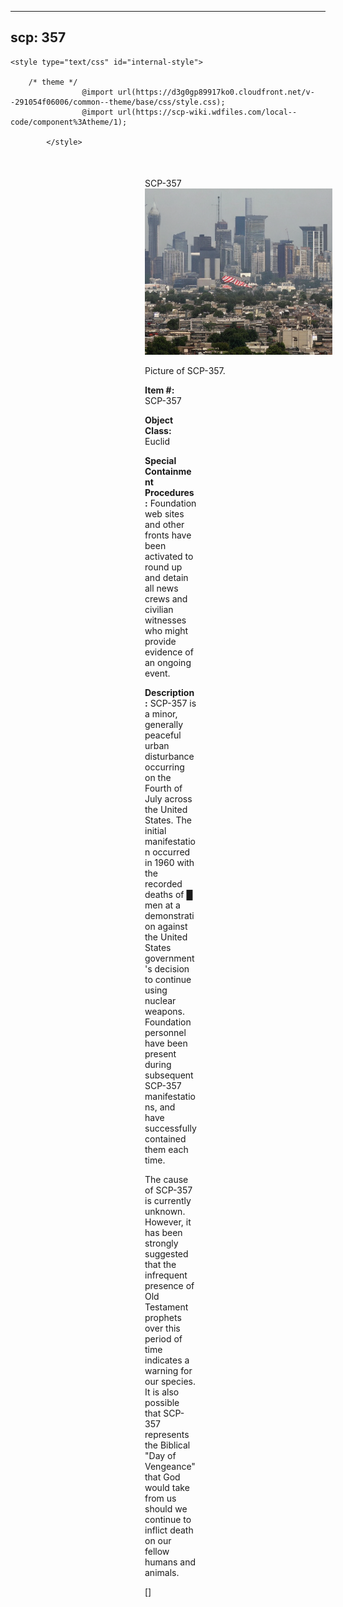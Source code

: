 
---
scp: 357
---

<head>
    <title>357 - SCP Foundation</title>
    
    <style type="text/css" id="internal-style">
                
        /* theme */
                    @import url(https://d3g0gp89917ko0.cloudfront.net/v--291054f06006/common--theme/base/css/style.css);
                    @import url(https://scp-wiki.wdfiles.com/local--code/component%3Atheme/1);
            
            </style>
<style>
iframe.scpnet-interwiki-frame { height: 0; }
</style>

</head>

<div id="main-content" style="margin: 50px 206px 20px 215px;">
<div id="action-area-top"></div>
<div id="page-title">SCP-357</div>
<div id="page-content">
<div style="text-align: right;"></div>
<div class="scp-image-block block-right" style="width:300px;"><img src="https://raw.githubusercontent.com/lucmaki/this-scp-does-not-exist/main/imgs/357.png" style="width:300px;" alt="357.jpg" class="image">
<div class="scp-image-caption" style="width:300px;">
<p>Picture of SCP-357.</p>
</div>
</div>
<p><strong>Item #:</strong> SCP-357</p>
<p><strong>Object Class:</strong> Euclid</p>
<p><strong>Special Containment Procedures:</strong> Foundation web sites and other fronts have been activated to round up and detain all news crews and civilian witnesses who might provide evidence of an ongoing event.</p>
<p><strong>Description:</strong> SCP-357 is a minor, generally peaceful urban disturbance occurring on the Fourth of July across the United States. The initial manifestation occurred in 1960 with the recorded deaths of █ men at a demonstration against the United States government's decision to continue using nuclear weapons. Foundation personnel have been present during subsequent SCP-357 manifestations, and have successfully contained them each time.</p><p>The cause of SCP-357 is currently unknown. However, it has been strongly suggested that the infrequent presence of Old Testament prophets over this period of time indicates a warning for our species. It is also possible that SCP-357 represents the Biblical "Day of Vengeance" that God would take from us should we continue to inflict death on our fellow humans and animals.</p>
<p> []</p>

<div class="footer-wikiwalk-nav">
<div style="text-align: center;">
</div>
</div>
</div>
</div>
</div>